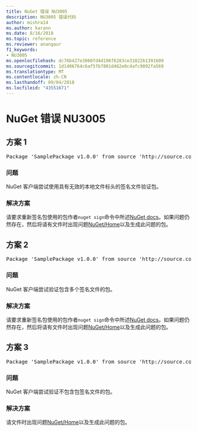 ```yaml
---
title: NuGet 错误 NU3005
description: NU3005 错误代码
author: mishra14
ms.author: karann
ms.date: 8/16/2018
ms.topic: reference
ms.reviewer: anangaur
f1_keywords:
- NU3005
ms.openlocfilehash: dc76b427e3060fd4d196f6283ce31822b1391609
ms.sourcegitcommit: 1d1406764c6af5fb7801d462e0c4afc9092fa569
ms.translationtype: MT
ms.contentlocale: zh-CN
ms.lasthandoff: 09/04/2018
ms.locfileid: "43551671"
---
```

# <a name="nuget-error-nu3005"></a>NuGet 错误 NU3005

## <a name="scenario-1"></a>方案 1

<pre>Package 'SamplePackage v1.0.0' from source 'http://source.com/index.json': The package contains an invalid package signature file.</pre>

### <a name="issue"></a>问题

NuGet 客户端尝试使用具有无效的本地文件标头的签名文件验证包。


### <a name="solution"></a>解决方案

请要求重新签名包使用的包作者`nuget sign`命令中所述[NuGet docs](https://docs.microsoft.com/en-us/nuget/create-packages/sign-a-package)。如果问题仍然存在，然后将请有文件时出现问题[NuGet/Home](https://github.com/NuGet/Home/issues)以及生成此问题的包。



## <a name="scenario-2"></a>方案 2

<pre>Package 'SamplePackage v1.0.0' from source 'http://source.com/index.json': The package contains multiple package signature files.</pre>

### <a name="issue"></a>问题

NuGet 客户端尝试验证包含多个签名文件的包。


### <a name="solution"></a>解决方案

请要求重新签名包使用的包作者`nuget sign`命令中所述[NuGet docs](https://docs.microsoft.com/en-us/nuget/create-packages/sign-a-package)。如果问题仍然存在，然后将请有文件时出现问题[NuGet/Home](https://github.com/NuGet/Home/issues)以及生成此问题的包。



## <a name="scenario-3"></a>方案 3

<pre>Package 'SamplePackage v1.0.0' from source 'http://source.com/index.json': The package does not contain a valid package signature file.</pre>

### <a name="issue"></a>问题

NuGet 客户端尝试验证不包含包签名文件的包。


### <a name="solution"></a>解决方案

请文件时出现问题[NuGet/Home](https://github.com/NuGet/Home/issues)以及生成此问题的包。


